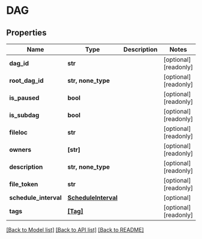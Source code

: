 # DAG

## Properties
Name | Type | Description | Notes
------------ | ------------- | ------------- | -------------
**dag_id** | **str** |  | [optional] [readonly] 
**root_dag_id** | **str, none_type** |  | [optional] [readonly] 
**is_paused** | **bool** |  | [optional] [readonly] 
**is_subdag** | **bool** |  | [optional] [readonly] 
**fileloc** | **str** |  | [optional] [readonly] 
**owners** | **[str]** |  | [optional] [readonly] 
**description** | **str, none_type** |  | [optional] [readonly] 
**file_token** | **str** |  | [optional] [readonly] 
**schedule_interval** | [**ScheduleInterval**](ScheduleInterval.md) |  | [optional] 
**tags** | [**[Tag]**](Tag.md) |  | [optional] [readonly] 

[[Back to Model list]](../README.md#documentation-for-models) [[Back to API list]](../README.md#documentation-for-api-endpoints) [[Back to README]](../README.md)



